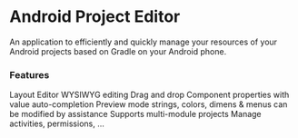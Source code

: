 # Android Project Editor

An application to efficiently and quickly manage your resources of your Android projects based on Gradle on your Android phone.

### Features
Layout Editor
WYSIWYG editing
Drag and drop
Component properties with value auto-completion
Preview mode
strings, colors, dimens & menus can be modified by assistance
Supports multi-module projects
Manage activities, permissions, ...
